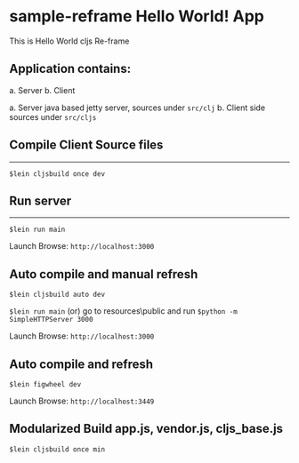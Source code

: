 # sample-reframe Hello World! App
This is Hello World cljs Re-frame

## Application contains:

  a. Server
  b. Client
  
a. Server java based jetty server, 
   sources under `src/clj`
b. Client side
   sources under `src/cljs`

   
## Compile Client Source files
----------------------------
`$lein cljsbuild once dev`

## Run server 
----------
`$lein run main`

Launch Browse: `http://localhost:3000`


## Auto compile and manual refresh 

`$lein cljsbuild auto dev`

`$lein run main` (or) go to resources\public and run `$python -m SimpleHTTPServer 3000`

Launch Browse: `http://localhost:3000`

## Auto compile and refresh

`$lein figwheel dev`

Launch Browse: `http://localhost:3449`

## Modularized Build app.js, vendor.js, cljs_base.js
`$lein cljsbuild once min`
